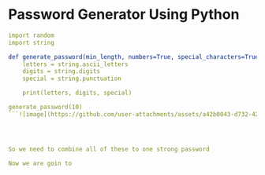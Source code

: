 # **Password Generator Using Python**

```yaml
import random
import string

def generate_password(min_length, numbers=True, special_characters=True):
    letters = string.ascii_letters
    digits = string.digits
    special = string.punctuation

    print(letters, digits, special)

generate_password(10)    
```![image](https://github.com/user-attachments/assets/a42b0043-d732-428b-aa28-49cb21b9ba96)




So we need to combine all of these to one strong password

Now we are goin to 